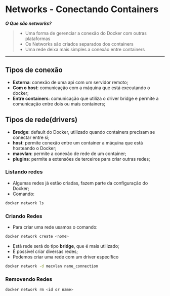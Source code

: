# Networks - Conectando Containers

**_O Que são networks?_**

> - Uma forma de gerenciar a conexão do Docker com outras plataformas
> - Os Networks são criados separados dos containers
> - Uma rede deixa mais simples a conexão entre containers

---

## Tipos de conexão

- **Externa**: conexão de uma api com um servidor remoto;
- **Com o host**: comunicação com a máquina que está executando o docker;
- **Entre containers**: comunicação que utiliza o driver bridge e permite a comunicação entre dois ou mais containers;

## Tipos de rede(drivers)

- **Bredge**: default do Docker, utilizado quando containers precisam se conectar entre si;
- **host**: permite conexão entre um container a máquina que está hosteando o Docker;
- **macvlan**: permite a conexão de rede de um container;
- **plugins**: permite a extensões de terceiros para criar outras redes;

### Listando redes

- Algumas redes já estão criadas, fazem parte da configuração do Docker;
- Comando:

```bash
docker network ls
```

### Criando Redes

- Para criar uma rede usamos o comando:

```bash
docker network create <nome>
```

- Está rede será do tipo **bridge**, que é mais utilizado;
- É possível criar diversas redes;
- Podemos criar uma rede com um driver específico

```bash
docker network -d mecvlan name_connection
```

### Removendo Redes

```bash
docker network rm <id or name>
```

